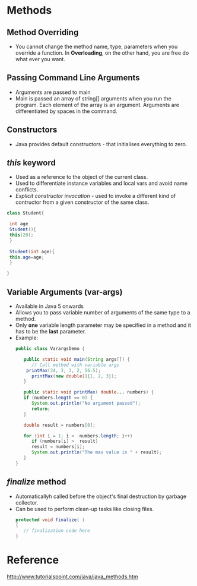 # Methods
##  Method Overriding 
* You cannot change the method name, type, parameters
  when you override a function. In **Overloading**,
  on the other hand, you are free do what ever you want.

## Passing Command Line Arguments
* Arguments are passed to main 
* Main is passed an array of string[] arguments when you run
  the program. Each element of the array is an argument. 
  Arguments are differentiated by spaces in the command.

## Constructors
* Java provides default constructors - that initialises
  everything to zero. 

##  *this* keyword
* Used as a reference to the object of the current class.
* Used to differentiate instance variables and local vars and
  avoid name conflicts.
* *Explicit constructor invocation* - used to invoke a different
  kind of contructor from a given constructor of the same class.

```java
class Student{

 int age
 Student(){
 this(20);
 }
 
 Student(int age){
 this.age=age;  
 }

}
```


## Variable Arguments (var-args)
* Available in Java 5 onwards
* Allows you to pass variable number of arguments of the same
  type to a method.
* Only **one** variable length parameter may be specified in a method
  and it has to be the **last** parameter.
* Example:
  ```java
  public class VarargsDemo {

     public static void main(String args[]) {
        // Call method with variable args  
      printMax(34, 3, 3, 2, 56.5);
        printMax(new double[]{1, 2, 3});
     }

     public static void printMax( double... numbers) {
     if (numbers.length == 0) {
        System.out.println("No argument passed");
        return;
     }

     double result = numbers[0];

     for (int i = 1; i <  numbers.length; i++)
        if (numbers[i] >  result)
        result = numbers[i];
        System.out.println("The max value is " + result);
     }
  }

  ```

## *finalize* method
* Automaticallyh called before the object's final destruction by garbage collector.
* Can be used to perform clean-up tasks like closing files.
  ```java
  protected void finalize( )
  {
     // finalization code here
  }
  ```

# Reference
http://www.tutorialspoint.com/java/java_methods.htm